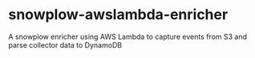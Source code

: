 # snowplow-awslambda-enricher
A snowplow enricher using AWS Lambda to capture events from S3 and parse collector data to DynamoDB
